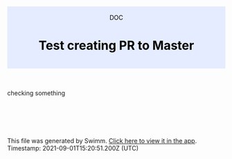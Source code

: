 <div align="center" style="background-color: #e5ecff; color: black"><br/><div>DOC</div><h1>Test creating PR to Master</h1><br/></div>
<br/>

<br/>

checking something

<br/>

<br/><br/>

This file was generated by Swimm. [Click here to view it in the app](http://localhost:5000/#/repos/U0sVB7lC9at5XPOW1TBW/docs/G6KCXy8MhmGZxXvV8mMl). Timestamp: 2021-09-01T15:20:51.200Z (UTC)